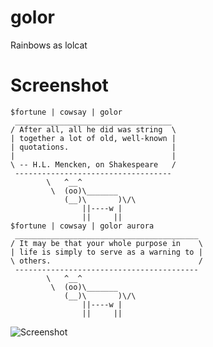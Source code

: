 # golor
Rainbows as lolcat

# Screenshot

```
$fortune | cowsay | golor
 ___________________________________
/ After all, all he did was string  \
| together a lot of old, well-known |
| quotations.                       |
|                                   |
\ -- H.L. Mencken, on Shakespeare   /
 -----------------------------------
        \   ^__^
         \  (oo)\_______
            (__)\       )\/\
                ||----w |
                ||     ||
$fortune | cowsay | golor aurora
 _________________________________________
/ It may be that your whole purpose in    \
| life is simply to serve as a warning to |
\ others.                                 /
 -----------------------------------------
        \   ^__^
         \  (oo)\_______
            (__)\       )\/\
                ||----w |
                ||     ||
```

![Screenshot](https://user-images.githubusercontent.com/10125386/36017805-9e80736e-0dbc-11e8-87be-69522e5d3677.png)


